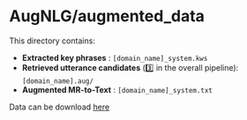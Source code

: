 # AugNLG/augmented_data

This directory contains:
* **Extracted key phrases** : `[domain_name]_system.kws`
* **Retrieved utterance candidates** (3️⃣ in the overall pipeline): `[domain_name].aug/`
* **Augmented MR-to-Text** : `[domain_name]_system.txt`

Data can be download [here](https://www2.macs.hw.ac.uk/~xx6/AugNLG/augmented_data.tar.gz)
